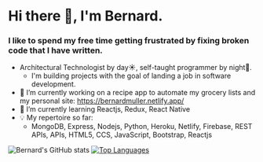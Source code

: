 # Hi there 🙂, I'm Bernard. 

### I like to spend my free time getting frustrated by fixing broken code that I have written.

- Architectural Technologist by day☀️, self-taught programmer by night🌚.
  - I'm building projects with the goal of landing a job in software development.
- 🔭 I’m currently working on a recipe app to automate my grocery lists and my personal site: https://bernardmuller.netlify.app/
- 🌱 I’m currently learning Reactjs, Redux, React Native
- 💡 My repertoire so far:
  - MongoDB, Express, Nodejs, Python, Heroku, Netlify, Firebase, REST APIs, APIs, HTML5, CCS, JavaScript, Bootstrap, Reactjs

<!--
**bernardmuller/bernardmuller** is a ✨ _special_ ✨ repository because its `README.md` (this file) appears on your GitHub profile.

Here are some ideas to get you started:

- 🔭 I’m currently working on Timesheet Web & Recipe App
- 🌱 I’m currently learning Reactjs
- 👯 I’m looking to collaborate on ...
- 🤔 I’m looking for help with ...
- 💬 Ask me about ...
- 📫 How to reach me: ...
- 😄 Pronouns: ...
- ⚡ Fun fact: ...


## Some of the projects I've built:
- My Personal Site: https://github.com/bernardmuller/bernardmuller_site
- Timesheet Web (Nodejs): https://github.com/bernardmuller/timesheet
- Auto Timesheet (Python): https://github.com/bernardmuller/auto_timesheet
- Linkedin Clone: https://github.com/bernardmuller/linkedin-clone
- Dad Joke Generator: https://github.com/bernardmuller/DadJokeGenerator/tree/master
- Password Generator: https://github.com/bernardmuller/password_generator



### Feel free to say hi!
[<img align="left" alt="bernarmuller | LinkedIn" width="22px" src="https://cdn.jsdelivr.net/npm/simple-icons@v3/icons/linkedin.svg" />][linkedin]
[<img align="left" alt="bernardmuller | Instagram" width="22px" src="https://cdn.jsdelivr.net/npm/simple-icons@v3/icons/instagram.svg" />][instagram]


-->

![Bernard's GitHub stats](https://github-readme-stats.vercel.app/api?username=bernardmuller&show_icons=true&theme=radical)
[![Top Languages](https://github-readme-stats.vercel.app/api/top-langs/?username=bernardmuller&layout=compact&theme=radical)](https://github.com/anuraghazra/github-readme-stats)


[instagram]: https://www.instagram.com/bernard_muller
[linkedin]: https://www.linkedin.com/in/bernard-muller-a9a53a174/
